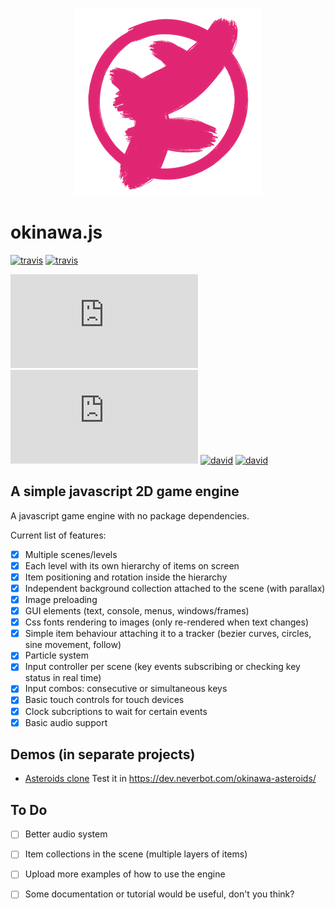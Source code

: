 <p align="center">
  <img width="300" alt="okinawa.js logo" src="/assets/okinawa_logo.png">
</p>

# okinawa.js

[![travis](https://img.shields.io/travis/com/okinawajs/okinawa.js/master?label=travis%20build%20%28master%29)](https://travis-ci.com/github/okinawajs/okinawa.js/branches)
[![travis](https://img.shields.io/travis/com/okinawajs/okinawa.js/develop?label=travis%20build%20%28develop%29)](https://travis-ci.com/github/okinawajs/okinawa.js/branches)

[![npm](https://img.shields.io/npm/v/okinawa.js)](https://www.npmjs.com/package/okinawa.js)
![npm](https://img.shields.io/npm/dt/okinawa.js)
[![david](https://david-dm.org/okinawajs/okinawa.js.svg)](https://david-dm.org/okinawajs/okinawa.js)
[![david](https://david-dm.org/okinawajs/okinawa.js/dev-status.svg)](https://david-dm.org/okinawajs/okinawa.js?type=dev)

## A simple javascript 2D game engine

A javascript game engine with no package dependencies.

Current list of features:

- [x] Multiple scenes/levels
- [x] Each level with its own hierarchy of items on screen
- [x] Item positioning and rotation inside the hierarchy
- [x] Independent background collection attached to the scene (with parallax)
- [x] Image preloading
- [x] GUI elements (text, console, menus, windows/frames)
- [x] Css fonts rendering to images (only re-rendered when text changes)
- [x] Simple item behaviour attaching it to a tracker (bezier curves, circles, sine movement, follow)
- [x] Particle system
- [x] Input controller per scene (key events subscribing or checking key status in real time)
- [x] Input combos: consecutive or simultaneous keys
- [x] Basic touch controls for touch devices
- [x] Clock subcriptions to wait for certain events
- [x] Basic audio support

## Demos (in separate projects)

- [Asteroids clone](https://github.com/okinawajs/okinawa-asteroids)
  Test it in https://dev.neverbot.com/okinawa-asteroids/

## To Do

- [ ] Better audio system
- [ ] Item collections in the scene (multiple layers of items)
- [ ] Upload more examples of how to use the engine
- [ ] Some documentation or tutorial would be useful, don't you think?


